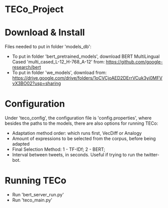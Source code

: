 # TECo_Project
 
# Download & Install
Files needed to put in folder 'models_db':
- To put in folder 'bert_pretrained_models', download BERT MultiLingual Cased 'multi_cased_L-12_H-768_A-12' from: https://github.com/google-research/bert
- To put in folder 'we_models', download from: https://drive.google.com/drive/folders/1oCVCjoAED2DErrVCuk3yi0MFVvX3BO02?usp=sharing

# Configuration
Under 'teco_config', the configuration file is 'config.properties', where besides the paths to the models, there are also options for running TECo:
- Adaptation method order: which runs first, VecDiff or Analogy
- Amount of expressions to be selected from the corpus, before being adapted
- Final Selection Method: 1 - TF-IDf; 2 - BERT;
- Interval between tweets, in seconds. Useful if trying to run the twitter-bot.

# Running TECo
- Run 'bert_server_run.py'
- Run 'teco_main.py'